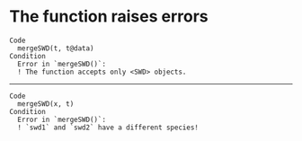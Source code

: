 # The function raises errors

    Code
      mergeSWD(t, t@data)
    Condition
      Error in `mergeSWD()`:
      ! The function accepts only <SWD> objects.

---

    Code
      mergeSWD(x, t)
    Condition
      Error in `mergeSWD()`:
      ! `swd1` and `swd2` have a different species!

